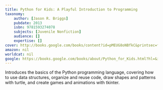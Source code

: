 ```yaml
---
title: Python for Kids: A Playful Introduction to Programming
taxonomy:
	author: [Jason R. Briggs]
	pubdate: 2013
	isbn: 9781593274078
	subjects: [Juvenile Nonfiction]
	audience: []
	expertise: []
cover: http://books.google.com/books/content?id=pMEUG8oNBfkC&printsec=frontcover&img=1&zoom=1&edge=curl&source=gbs_api
amazon: nil
worldcat: nil
google: https://books.google.com/books/about/Python_for_Kids.html?hl=&id=pMEUG8oNBfkC
---
```

Introduces the basics of the Python programming language, covering how to use data structures, organize and reuse code, draw shapes and patterns with turtle, and create games and animations with tkinter.